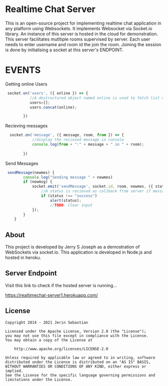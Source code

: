 # Realtime Chat Server 
This is an open-source project for implementing realtime chat application in any platform using Websockets. It implements Websocket via Socket.io library. An instance of this server is hosted in the cloud for demonstration. This server facilitates mutltiple rooms supervised by server. Each user needs to enter username and room id the join the room. Joining the session is done by initialising a socket at this server's ENDPOINT.

# EVENTS
Getting online Users
```javascript
 socket.on('users', ({ online }) => {
           //A destructured object named online is used to fetch list of online users;
           users=[];
           users.concat(online);

        })
```
Recieving messages
```javascript
  socket.on('message', ({ message, room, from }) => {
            //display the recieved message in console
            console.log(from + ":" + message + " in " + room);
            
        })
```
Send Messages
```javascript
 sendMessage(newmes) {
        console.log("Sending message " + newmes)
        if (newmsg) {
            socket.emit('sendMessage', socket.id, room, newmes, ({ status }) => {
                //A status is recieved as callback from server if message is delivered successfully
                if (status !== "success")
                    alert(status);
                    //TODO: Clear input
            });
        }
    }
```
## About 
This project is developed by Jerry S Joseph as a demostration of WebSockets via socket.io. This application is developed in Node.js and hosted in heroku.

## Server Endpoint

Visit this link to check if the hosted server is running...

https://realtimechat-server1.herokuapp.com/

License
-------

    Copyright 2014 - 2021 Jerin Sebastian

    Licensed under the Apache License, Version 2.0 (the "License");
    you may not use this file except in compliance with the License.
    You may obtain a copy of the License at

        http://www.apache.org/licenses/LICENSE-2.0

    Unless required by applicable law or agreed to in writing, software
    distributed under the License is distributed on an "AS IS" BASIS,
    WITHOUT WARRANTIES OR CONDITIONS OF ANY KIND, either express or implied.
    See the License for the specific language governing permissions and
    limitations under the License.

